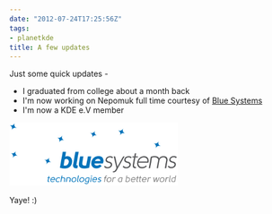 ```yaml
---
date: "2012-07-24T17:25:56Z"
tags:
- planetkde
title: A few updates
---
```


Just some quick updates -

-   I graduated from college about a month back
-   I'm now working on Nepomuk full time courtesy of [Blue Systems][]
-   I'm now a KDE e.V member

![image][]

Yaye! :)

  [Blue Systems]: http://blue-systems.com/
  [image]: /blog/images/2012/07/24/blue-systems.png
